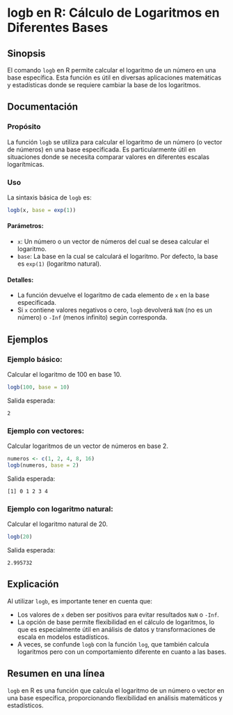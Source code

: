 <!--
Meta Description: # logb en R: Cálculo de Logaritmos en Diferentes Bases ## Sinopsis El comando `logb` en R permite calcular el logaritmo de un número en una base espec...
Meta Keywords: base, logb, logaritmo, calcular, logaritmos
-->

# logb en R: Cálculo de Logaritmos en Diferentes Bases

## Sinopsis
El comando `logb` en R permite calcular el logaritmo de un número en una base específica. Esta función es útil en diversas aplicaciones matemáticas y estadísticas donde se requiere cambiar la base de los logaritmos.

## Documentación
### Propósito
La función `logb` se utiliza para calcular el logaritmo de un número (o vector de números) en una base especificada. Es particularmente útil en situaciones donde se necesita comparar valores en diferentes escalas logarítmicas.

### Uso
La sintaxis básica de `logb` es:

```R
logb(x, base = exp(1))
```

#### Parámetros:
- `x`: Un número o un vector de números del cual se desea calcular el logaritmo.
- `base`: La base en la cual se calculará el logaritmo. Por defecto, la base es `exp(1)` (logaritmo natural).

#### Detalles:
- La función devuelve el logaritmo de cada elemento de `x` en la base especificada.
- Si `x` contiene valores negativos o cero, `logb` devolverá `NaN` (no es un número) o `-Inf` (menos infinito) según corresponda.

## Ejemplos
### Ejemplo básico:
Calcular el logaritmo de 100 en base 10.

```R
logb(100, base = 10)
```
Salida esperada:
```
2
```

### Ejemplo con vectores:
Calcular logaritmos de un vector de números en base 2.

```R
numeros <- c(1, 2, 4, 8, 16)
logb(numeros, base = 2)
```
Salida esperada:
```
[1] 0 1 2 3 4
```

### Ejemplo con logaritmo natural:
Calcular el logaritmo natural de 20.

```R
logb(20)
```
Salida esperada:
```
2.995732
```

## Explicación
Al utilizar `logb`, es importante tener en cuenta que:
- Los valores de `x` deben ser positivos para evitar resultados `NaN` o `-Inf`.
- La opción de base permite flexibilidad en el cálculo de logaritmos, lo que es especialmente útil en análisis de datos y transformaciones de escala en modelos estadísticos.
- A veces, se confunde `logb` con la función `log`, que también calcula logaritmos pero con un comportamiento diferente en cuanto a las bases.

## Resumen en una línea
`logb` en R es una función que calcula el logaritmo de un número o vector en una base específica, proporcionando flexibilidad en análisis matemáticos y estadísticos.